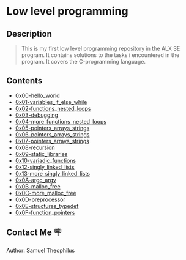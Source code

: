 # Low level programming

## Description
> This is my first low level programming repository in the ALX SE program. It contains solutions to the tasks i encountered in the program. It covers the C-programming language.

## Contents


* [0x00-hello_world](0x00-hello_world)
* [0x01-variables_if_else_while](0x01-variables_if_else_while)
* [0x02-functions_nested_loops](0x02-functions_nested_loops)
* [0x03-debugging](0x03-debugging)
* [0x04-more_functions_nested_loops](0x04-more_functions_nested_loops)
* [0x05-pointers_arrays_strings](0x05-pointers_arrays_strings)
* [0x06-pointers_arrays_strings](0x06-pointers_arrays_strings)
* [0x07-pointers_arrays_strings](0x07-pointers_arrays_strings)
* [0x08-recursion](0x08-recursion)
* [0x09-static_libraries](0x09-static_libraries)
* [0x10-variadic_functions](0x10-variadic_functions)
* [0x12-singly_linked_lists](0x12-singly_linked_lists)
* [0x13-more_singly_linked_lists](0x13-more_singly_linked_lists)
* [0x0A-argc_argv](0x0A-argc_argv)
* [0x0B-malloc_free](0x0B-malloc_free)
* [0x0C-more_malloc_free](0x0C-more_malloc_free)
* [0x0D-preprocessor](0x0D-preprocessor)
* [0x0E-structures_typedef](0x0E-structures_typedef)
* [0x0F-function_pointers](0x0F-function_pointers)

## Contact Me :placard:

Author: Samuel Theophilus
